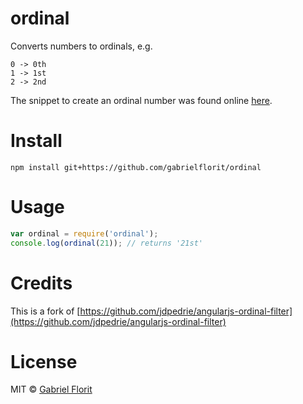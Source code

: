 # ordinal

Converts numbers to ordinals, e.g.

```
0 -> 0th
1 -> 1st
2 -> 2nd
```

The snippet to create an ordinal number was found online [here](http://ecommerce.shopify.com/c/ecommerce-design/t/ordinal-number-in-javascript-1st-2nd-3rd-4th-29259).

# Install

`npm install git+https://github.com/gabrielflorit/ordinal`

# Usage

``` javascript
var ordinal = require('ordinal');
console.log(ordinal(21)); // returns '21st'
```

# Credits
This is a fork of [https://github.com/jdpedrie/angularjs-ordinal-filter](https://github.com/jdpedrie/angularjs-ordinal-filter)

# License

MIT © [Gabriel Florit](http://gabrielflor.it)
